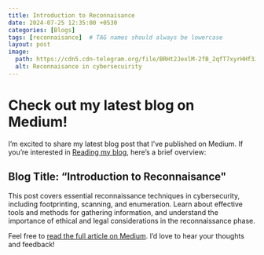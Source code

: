 ```yaml
---
title: Introduction to Reconnaisance
date: 2024-07-25 12:35:00 +0530
categories: [Blogs]
tags: [reconnaisance]  # TAG names should always be lowercase
layout: post
image:
  path: https://cdn5.cdn-telegram.org/file/BRHt2JexlM-2fB_2qfT7xyrHHf3JvhTpUYYZFB1pyVqXZ5lcJD_LpbCsyU32rKD5Rl_qoZ3hYjSEMcXD7TSYUBgpYngUU-53uvp84Nm8u5DhwKHayGHJtiRoKwNs6VyyBsm_SvH6mBBbeHiFQTSBr5JYK7fGCcvDHsR2Lhg3DUZiXXGwgQWs4Y2OlAoOd4yb0DayD9zfcLKLRWZWD3xoo_boFNWaSHLWIKySERsrSdYzWb7-adJ2X0zMX4ToF_rFDKd6iajctE1-VaIr4znwYHSYF9QppSWzM6-LfbR_PSA7MLEAvbNcS9JJ_hKLX2MB1hDR8Nc0yXnpj08Dw0qJAQ.jpg
  alt: Reconnaisance in cybersecuirity
---
```


# Check out my latest blog on Medium! 

I’m excited to share my latest blog post that I’ve published on Medium. If you’re interested in [Reading my blog](https://medium.com/@xUr00U/what-is-reconnaisance-9ca3da2b9944), here’s a brief overview:

## Blog Title: “Introduction to Reconnaisance"

This post covers essential reconnaissance techniques in cybersecurity, including footprinting, scanning, and enumeration. Learn about effective tools and methods for gathering information, and understand the importance of ethical and legal considerations in the reconnaissance phase.

Feel free to [read the full article on Medium](https://medium.com/@xUr00U/what-is-reconnaisance-9ca3da2b9944). I’d love to hear your thoughts and feedback!
